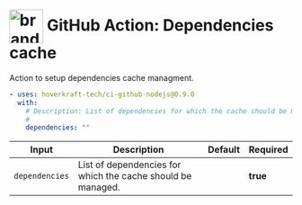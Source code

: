 <!-- start title -->

# <img src=".github/ghadocs/branding.svg" width="60px" align="center" alt="branding<icon:archive color:gray-dark>" /> GitHub Action: Dependencies cache

<!-- end title -->
<!-- start description -->

Action to setup dependencies cache managment.

<!-- end description -->
<!-- start contents -->
<!-- end contents -->
<!-- start usage -->

```yaml
- uses: hoverkraft-tech/ci-github-nodejs@0.9.0
  with:
    # Description: List of dependencies for which the cache should be managed.
    #
    dependencies: ""
```

<!-- end usage -->
<!-- start inputs -->

| **Input**                 | **Description**                                             | **Default** | **Required** |
| ------------------------- | ----------------------------------------------------------- | ----------- | ------------ |
| <code>dependencies</code> | List of dependencies for which the cache should be managed. |             | **true**     |

<!-- end inputs -->
<!-- start outputs -->
<!-- end outputs -->
<!-- start [.github/ghadocs/examples/] -->
<!-- end [.github/ghadocs/examples/] -->
